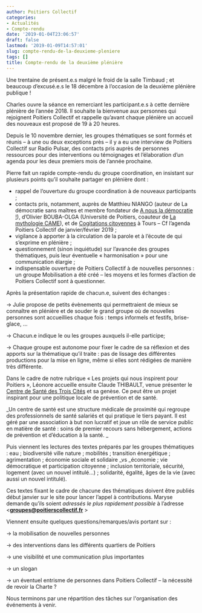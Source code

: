```yaml
---
author: Poitiers Collectif
categories:
- Actualités
- Compte-rendu
date: '2019-01-04T23:06:57'
draft: false
lastmod: '2019-01-09T14:57:01'
slug: compte-rendu-de-la-deuxieme-pleniere
tags: []
title: Compte-rendu de la deuxième plénière
---
```


Une trentaine de présent.e.s malgré le froid de la salle Timbaud ; et beaucoup d’excusé.e.s le 18 décembre à l’occasion de la deuxième plénière publique !

Charles ouvre la séance en remerciant les participant.e.s à cette dernière plénière de l’année 2018. Il souhaite la bienvenue aux personnes qui rejoignent Poitiers Collectif et rappelle qu’avant chaque plénière un accueil des nouveaux est proposé de 19 à 20 heures.

Depuis le 10 novembre dernier, les groupes thématiques se sont formés et réunis – à une ou deux exceptions près – il y a eu une interview de Poitiers Collectif sur Radio Pulsar, des contacts pris auprès de personnes ressources pour des interventions ou témoignages et l’élaboration d’un agenda pour les deux premiers mois de l’année prochaine.

Pierre fait un rapide compte-rendu du groupe coordination, en insistant sur plusieurs points qu’il souhaite partager en plénière dont :

  * rappel de l’ouverture du groupe coordination à de nouveaux participants ;
  * contacts pris, notamment, auprès de Matthieu NIANGO (auteur de La démocratie sans maîtres et membre fondateur de [A nous la démocratie !](https://anouslademocratie.fr/)), d’Olivier BOUBA-OLGA (Université de Poitiers, coauteur de [La mythologie CAME](https://hal.archives-ouvertes.fr/hal-01724699)), et de [Cogitations citoyennes](https://fr-fr.facebook.com/cogitationscitoyennestours/) à Tours – Cf l’agenda Poitiers Collectif de janvier/février 2019 ;
  * vigilance à apporter à la circulation de la parole et à l’écoute de qui s’exprime en plénière ;
  * questionnement (sinon inquiétude) sur l’avancée des groupes thématiques, puis leur éventuelle « harmonisation » pour une communication élargie ;
  * indispensable ouverture de Poitiers Collectif à de nouvelles personnes : un groupe Mobilisation a été créé – les moyens et les formes d’action de Poitiers Collectif sont à questionner.

Après la présentation rapide de chacun.e, suivent des échanges :

→ Julie propose de petits évènements qui permettraient de mieux se connaître en plénière et de souder le grand groupe où de nouvelles personnes sont accueillies chaque fois : temps informels et festifs, brise-glace, ...

→ Chacun.e indique le ou les groupes auxquels il-elle participe;

→ Chaque groupe est autonome pour fixer le cadre de sa réflexion et des apports sur la thématique qu’il traite : pas de lissage des différentes productions pour la mise en ligne, même si elles sont rédigées de manière très différente.

Dans le cadre de notre rubrique « Les projets qui nous inspirent pour Poitiers », Léonore accueille ensuite Claude THIBAULT, venue présenter le [Centre de Santé des Trois Cités](http://centredesantedes3cites.fr/) et sa genèse. Ce peut être un projet inspirant pour une politique locale de prévention et de santé.

_Un centre de santé est une structure médicale de proximité qui regroupe des professionnels de santé salariés et qui pratique le tiers payant. Il est géré par une association à but non lucratif et joue un rôle de service public en matière de santé  : soins de premier recours sans hébergement, actions de prévention et d’éducation à la santé. _

Puis viennent les lectures des textes préparés par les groupes thématiques : eau ; biodiversité ville nature ; mobilités ; transition énergétique ; agrimentation ; économie sociale et solidaire _vs  _économie ; vie démocratique et participation citoyenne ; inclusion territoriale, sécurité, logement (avec un nouvel intitulé…) ; solidarité, égalité, âges de la vie (avec aussi un nouvel intitulé).

Ces textes fixant le cadre de chacune des thématiques doivent être publiés début janvier sur le site pour lancer l’appel à contributions. Maryse demande qu’ils soient _adressés le plus rapidement possible_  à l’adresse <**[groupes@poitierscollectif.fr](mailto:groupes@poitierscollectif.fr)** >

Viennent ensuite quelques questions/remarques/avis portant sur :

→ la mobilisation de nouvelles personnes

→ des interventions dans les différents quartiers de Poitiers

→ une visibilité et une communication plus importantes

→ un slogan

→ un éventuel entrisme de personnes dans Poitiers Collectif – la nécessité de revoir la Charte ?

Nous terminons par une répartition des tâches sur l'organisation des événements à venir.
